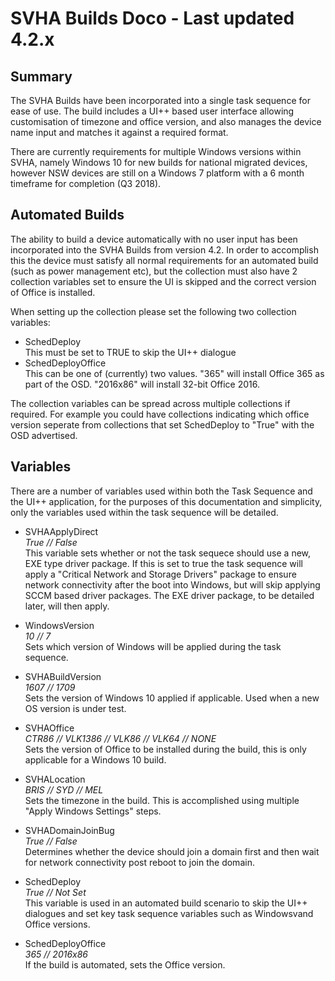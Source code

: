 # SVHA Builds Doco - Last updated 4.2.x

## Summary

The SVHA Builds have been incorporated into a single task sequence for ease of use. The build includes a UI++ based user interface allowing customisation of timezone and office version, and also manages the device name input and matches it against a required format.

There are currently requirements for multiple Windows versions within SVHA, namely Windows 10 for new builds for national migrated devices, however NSW devices are still on a Windows 7 platform with a 6 month timeframe for completion (Q3 2018).

## Automated Builds

The ability to build a device automatically with no user input has been incorporated into the SVHA Builds from version 4.2. In order to accomplish this the device must satisfy all normal requirements for an automated build (such as power management etc), but the collection must also have 2 collection variables set to ensure the UI is skipped and the correct version of Office is installed.

When setting up the collection please set the following two collection variables:
- SchedDeploy <br>
This must be set to TRUE to skip the UI++ dialogue
- SchedDeployOffice <br>
This can be one of (currently) two values. "365" will install Office 365 as part of the OSD. "2016x86" will install 32-bit Office 2016.

The collection variables can be spread across multiple collections if required. For example you could have collections indicating which office version seperate from collections that set SchedDeploy to "True" with the OSD advertised.

## Variables
There are a number of variables used within both the Task Sequence and the UI++ application, for the purposes of this documentation and simplicity, only the variables used within the task sequence will be detailed.

- SVHAApplyDirect <br>
*True // False* <br>
This variable sets whether or not the task sequece should use a new, EXE type driver package. If this is set to true the task sequence will apply a "Critical Network and Storage Drivers" package to ensure network connectivity after the boot into Windows, but will skip applying SCCM based driver packages. The EXE driver package, to be detailed later, will then apply.

- WindowsVersion <br>
*10 // 7* <br>
Sets which version of Windows will be applied during the task sequence.

- SVHABuildVersion <br>
*1607 // 1709* <br>
Sets the version of Windows 10 applied if applicable. Used when a new OS version is under test.

- SVHAOffice <br>
*CTR86 // VLK1386 // VLK86 // VLK64 // NONE* <br>
Sets the version of Office to be installed during the build, this is only applicable for a Windows 10 build.

- SVHALocation <br>
*BRIS // SYD // MEL* <br>
Sets the timezone in the build. This is accomplished using multiple "Apply Windows Settings" steps.

- SVHADomainJoinBug <br>
*True // False* <br>
Determines whether the device should join a domain first and then wait for network connectivity post reboot to join the domain.

- SchedDeploy <br>
*True // Not Set* <br>
This variable is used in an automated build scenario to skip the UI++ dialogues and set key task sequence variables such as Windowsvand Office versions.

- SchedDeployOffice <br>
*365 // 2016x86* <br>
If the build is automated, sets the Office version.































